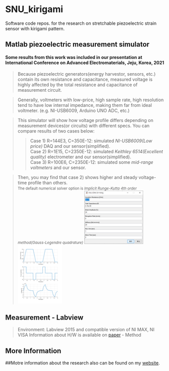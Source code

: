 # SNU_kirigami

Software code repos. for the research on stretchable piezoelectric strain sensor with kirigami pattern.
## Matlab piezoelectric measurement simulator
#### Some results from this work was included in our presentation at International Conference on Advanced Electromaterials, Jeju, Korea, 2021

>Because piezoelectric generators(energy harvestor, sensors, etc.) contain its own resistance and capacitance,
>measured voltage is highly affected by the total resistance and capacitance of measurement circuit.

>Generally, voltmeters with low-price, high sample rate, high resolution tend to have low internal impedance, making them far from ideal voltmeter.
>(e.g. NI-USB6009, Arduino UNO ADC, etc.)

>This simulator will show how voltage profile differs depending on measurement devices(or circuits) with different specs.
>You can compare results of two cases below:
>>Case 1) R=144E3, C=350E-12: simulated _NI-USB6009(Low price)_ DAQ and our sensor(simplified).   
>>Case 2) R=1E15,  C=2350E-12: simulated _Keithley 6514(Excellent quality)_ electrometer and our sensor(simplified).   
>>Case 3) R=100E6, C=2350E-12: simulated some _mid-range voltmeters_ and our sensor.   

>Then, you may find that case 2) shows higher and steady voltage-time profile than others.   
<small>The default numerical solver option is _Implicit Runge-Kutta 4th order method(Gauss-Legendre quadrature)_</small>
<img src="/Matlab Simulation/media/img/Simul_prompt.png" width="40%" height="40%" title="Title"></img>
<a href="/Matlab Simulation/PiezoSimul.m"><img src="/Matlab Simulation/media/img/Ex1.png" width="30%" height="30%" title="Title"></img></a>

## Measurement - Labview
>Environment: Labview 2015 and compatible version of NI MAX, NI VISA
>Information about H/W is available on <a href="https://www.nature.com/articles/s41528-022-00186-4#Sec10">paper</a> - Method

## More Information
##Motre information about the research also can be found on my <a href="https://seongheonhong.github.io/index.html">website</a>.